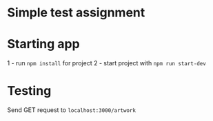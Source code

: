 # Simple test assignment

# Starting app
1 - run `npm install` for project
2 - start project with `npm run start-dev`

# Testing
Send GET request to `localhost:3000/artwork`
